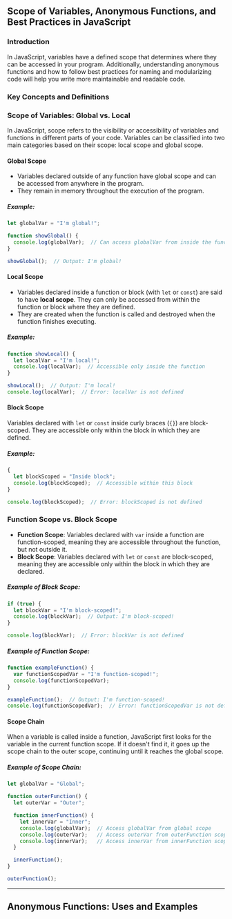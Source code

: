 ## Scope of Variables, Anonymous Functions, and Best Practices in JavaScript

### Introduction

In JavaScript, variables have a defined scope that determines where they can be accessed in your program. Additionally, understanding anonymous functions and how to follow best practices for naming and modularizing code will help you write more maintainable and readable code.

### Key Concepts and Definitions

### Scope of Variables: Global vs. Local

In JavaScript, scope refers to the visibility or accessibility of variables and functions in different parts of your code. Variables can be classified into two main categories based on their scope: local scope and global scope.

#### Global Scope

- Variables declared outside of any function have global scope and can be accessed from anywhere in the program.
- They remain in memory throughout the execution of the program.

##### Example:
```js
let globalVar = "I'm global!";

function showGlobal() {
  console.log(globalVar);  // Can access globalVar from inside the function
}

showGlobal();  // Output: I'm global!
```

#### Local Scope

- Variables declared inside a function or block (with `let` or `const`) are said to have **local scope**. They can only be accessed from within the function or block where they are defined.
- They are created when the function is called and destroyed when the function finishes executing.

##### Example:
```js
function showLocal() {
  let localVar = "I'm local!";
  console.log(localVar);  // Accessible only inside the function
}

showLocal();  // Output: I'm local!
console.log(localVar);  // Error: localVar is not defined
```

#### Block Scope

Variables declared with `let` or `const` inside curly braces (`{}`) are block-scoped. They are accessible only within the block in which they are defined.

##### Example:
```js
{
  let blockScoped = "Inside block";
  console.log(blockScoped);  // Accessible within this block
}

console.log(blockScoped);  // Error: blockScoped is not defined
```

### Function Scope vs. Block Scope

- **Function Scope**: Variables declared with `var` inside a function are function-scoped, meaning they are accessible throughout the function, but not outside it.
- **Block Scope**: Variables declared with `let` or `const` are block-scoped, meaning they are accessible only within the block in which they are declared.

##### Example of Block Scope:
```js
if (true) {
  let blockVar = "I'm block-scoped!";
  console.log(blockVar);  // Output: I'm block-scoped!
}

console.log(blockVar);  // Error: blockVar is not defined
```

##### Example of Function Scope:
```js
function exampleFunction() {
  var functionScopedVar = "I'm function-scoped!";
  console.log(functionScopedVar);
}

exampleFunction();  // Output: I'm function-scoped!
console.log(functionScopedVar);  // Error: functionScopedVar is not defined
```

#### Scope Chain

When a variable is called inside a function, JavaScript first looks for the variable in the current function scope. If it doesn't find it, it goes up the scope chain to the outer scope, continuing until it reaches the global scope.

##### Example of Scope Chain:
```js
let globalVar = "Global";

function outerFunction() {
  let outerVar = "Outer";

  function innerFunction() {
    let innerVar = "Inner";
    console.log(globalVar);  // Access globalVar from global scope
    console.log(outerVar);   // Access outerVar from outerFunction scope
    console.log(innerVar);   // Access innerVar from innerFunction scope
  }

  innerFunction();
}

outerFunction();
```
***
## Anonymous Functions: Uses and Examples

